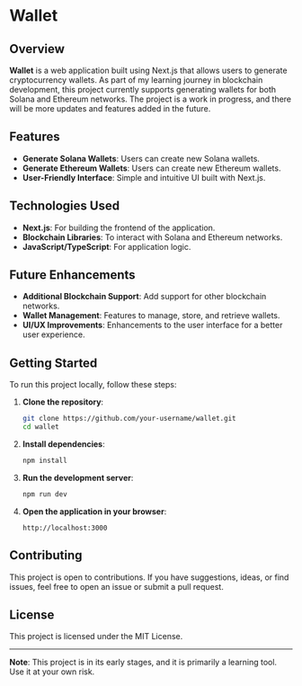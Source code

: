 # Wallet

## Overview

**Wallet** is a web application built using Next.js that allows users to generate cryptocurrency wallets. As part of my learning journey in blockchain development, this project currently supports generating wallets for both Solana and Ethereum networks. The project is a work in progress, and there will be more updates and features added in the future.

## Features

- **Generate Solana Wallets**: Users can create new Solana wallets.
- **Generate Ethereum Wallets**: Users can create new Ethereum wallets.
- **User-Friendly Interface**: Simple and intuitive UI built with Next.js.

## Technologies Used

- **Next.js**: For building the frontend of the application.
- **Blockchain Libraries**: To interact with Solana and Ethereum networks.
- **JavaScript/TypeScript**: For application logic.

## Future Enhancements

- **Additional Blockchain Support**: Add support for other blockchain networks.
- **Wallet Management**: Features to manage, store, and retrieve wallets.
- **UI/UX Improvements**: Enhancements to the user interface for a better user experience.

## Getting Started

To run this project locally, follow these steps:

1. **Clone the repository**:
    ```bash
    git clone https://github.com/your-username/wallet.git
    cd wallet
    ```

2. **Install dependencies**:
    ```bash
    npm install
    ```

3. **Run the development server**:
    ```bash
    npm run dev
    ```

4. **Open the application in your browser**:
    ```
    http://localhost:3000
    ```

## Contributing

This project is open to contributions. If you have suggestions, ideas, or find issues, feel free to open an issue or submit a pull request.

## License

This project is licensed under the MIT License.

---

**Note**: This project is in its early stages, and it is primarily a learning tool. Use it at your own risk.

